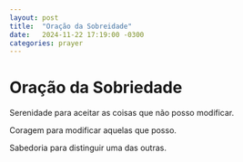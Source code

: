 ```yaml
---
layout: post
title:  "Oração da Sobreidade"
date:   2024-11-22 17:19:00 -0300
categories: prayer
---
```

# Oração da Sobriedade

Serenidade para aceitar as coisas que não posso modificar.

Coragem para modificar aquelas que posso.

Sabedoria para distinguir uma das outras.
